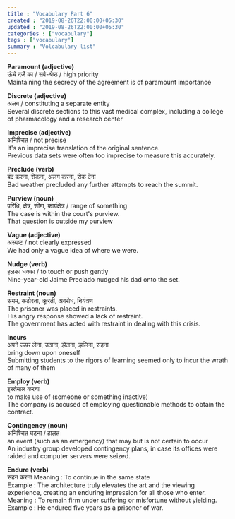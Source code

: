 ```yaml
---
title : "Vocabulary Part 6"
created : "2019-08-26T22:00:00+05:30"
updated : "2019-08-26T22:00:00+05:30"
categories : ["vocabulary"]
tags : ["vocabulary"]
summary : "Volcabulary list"
---
```


**Paramount (adjective)**  
ऊंचे दर्जे का / सर्व-श्रेष्ठ / high priority  
Maintaining the secrecy of the agreement is of paramount importance

**Discrete (adjective)**  
अलग / constituting a separate entity  
Several discrete sections to this vast medical complex, including a college of pharmacology and a research center

**Imprecise (adjective)**  
अनिश्चित / not precise  
It's an imprecise translation of the original sentence.  
Previous data sets were often too imprecise to measure this accurately.

**Preclude (verb)**  
बंद करना, रोकना, अलग करना, रोक देना  
Bad weather precluded any further attempts to reach the summit.

**Purview (noun)**  
परिधि, क्षेत्र, सीमा, कार्यक्षेत्र / range of something  
The case is within the court's purview.  
That question is outside my purview

**Vague (adjective)**  
अस्पष्ट / not clearly expressed  
We had only a vague idea of where we were.

**Nudge (verb)**  
हलका धक्का / to touch or push gently  
Nine-year-old Jaime Preciado nudged his dad onto the set.

**Restraint (noun)**  
संयम, कठोरता, क्रूरती, अवरोध, नियंत्रण  
The prisoner was placed in restraints.  
His angry response showed a lack of restraint.  
The government has acted with restraint in dealing with this crisis.

**Incurs**  
अपने ऊपर लेना, उठाना, झेलना, झलिना, सहना  
bring down upon oneself  
Submitting students to the rigors of learning seemed only to incur the wrath of many of them

**Employ (verb)**  
इस्तेमाल करना  
to make use of (someone or something inactive)  
The company is accused of employing questionable methods to obtain the contract.

**Contingency (noun)**  
अनिश्चित घटना / हालत  
an event (such as an emergency) that may but is not certain to occur  
An industry group developed contingency plans, in case its offices were raided and computer servers were seized.

**Endure (verb)**  
सहन करना
Meaning : To continue in the same state  
Example : The architecture truly elevates the art and the viewing experience, creating an enduring impression for all those who enter.  
Meaning : To remain firm under suffering or misfortune without yielding.  
Example : He endured five years as a prisoner of war.